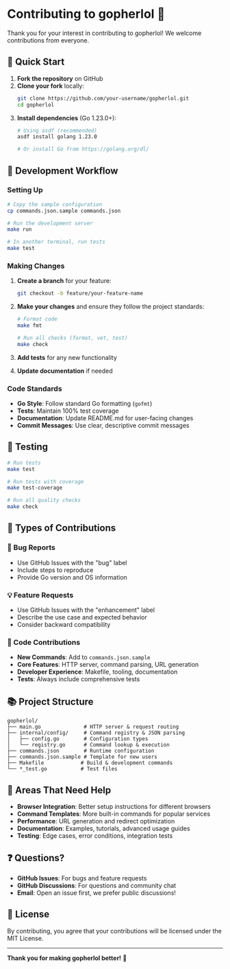 # Contributing to gopherlol 🤝

Thank you for your interest in contributing to gopherlol! We welcome contributions from everyone.

## 🚀 Quick Start

1. **Fork the repository** on GitHub
2. **Clone your fork** locally:
   ```bash
   git clone https://github.com/your-username/gopherlol.git
   cd gopherlol
   ```
3. **Install dependencies** (Go 1.23.0+):
   ```bash
   # Using asdf (recommended)
   asdf install golang 1.23.0
   
   # Or install Go from https://golang.org/dl/
   ```

## 🔧 Development Workflow

### Setting Up
```bash
# Copy the sample configuration
cp commands.json.sample commands.json

# Run the development server
make run

# In another terminal, run tests
make test
```

### Making Changes
1. **Create a branch** for your feature:
   ```bash
   git checkout -b feature/your-feature-name
   ```

2. **Make your changes** and ensure they follow the project standards:
   ```bash
   # Format code
   make fmt
   
   # Run all checks (format, vet, test)
   make check
   ```

3. **Add tests** for any new functionality
4. **Update documentation** if needed

### Code Standards
- **Go Style**: Follow standard Go formatting (`gofmt`)
- **Tests**: Maintain 100% test coverage
- **Documentation**: Update README.md for user-facing changes
- **Commit Messages**: Use clear, descriptive commit messages

## 🧪 Testing

```bash
# Run tests
make test

# Run tests with coverage
make test-coverage

# Run all quality checks
make check
```

## 📝 Types of Contributions

### 🐛 Bug Reports
- Use GitHub Issues with the "bug" label
- Include steps to reproduce
- Provide Go version and OS information

### 💡 Feature Requests
- Use GitHub Issues with the "enhancement" label
- Describe the use case and expected behavior
- Consider backward compatibility

### 🔧 Code Contributions
- **New Commands**: Add to `commands.json.sample`
- **Core Features**: HTTP server, command parsing, URL generation
- **Developer Experience**: Makefile, tooling, documentation
- **Tests**: Always include comprehensive tests

## 📚 Project Structure

```
gopherlol/
├── main.go              # HTTP server & request routing
├── internal/config/     # Command registry & JSON parsing
│   ├── config.go        # Configuration types
│   └── registry.go      # Command lookup & execution
├── commands.json        # Runtime configuration
├── commands.json.sample # Template for new users
├── Makefile            # Build & development commands
└── *_test.go           # Test files
```

## 🎯 Areas That Need Help

- **Browser Integration**: Better setup instructions for different browsers
- **Command Templates**: More built-in commands for popular services  
- **Performance**: URL generation and redirect optimization
- **Documentation**: Examples, tutorials, advanced usage guides
- **Testing**: Edge cases, error conditions, integration tests

## ❓ Questions?

- **GitHub Issues**: For bugs and feature requests
- **GitHub Discussions**: For questions and community chat
- **Email**: Open an issue first, we prefer public discussions!

## 📄 License

By contributing, you agree that your contributions will be licensed under the MIT License.

---

**Thank you for making gopherlol better!** 🎉